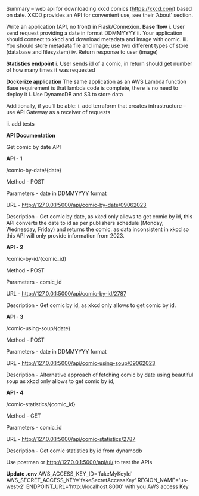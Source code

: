 
Summary – web api for downloading xkcd comics (https://xkcd.com) based on date. XKCD provides an API for convenient use, see their ‘About’ section.

Write an application (API, no front) in Flask/Connexion.
**Base flow**
i. User send request providing a date in format DDMMYYYY
ii. Your application should connect to xkcd and download metadata and image with comic.
iii. You should store metadata file and image; use two different types of store (database and filesystem)
iv. Return response to user (image)

**Statistics endpoint**
i. User sends id of a comic, in return should get number of how many times it was requested

**Dockerize application**
The same application as an AWS Lambda function
Base requirement is that lambda code is complete, there is no need to deploy it
i. Use DynamoDB and S3 to store data       

Additionally, if you’ll be able:
 i. add terraform that creates infrastructure – use API Gateway as a receiver of requests

ii. add tests


**API Documentation**

Get comic by date API

**API - 1** 

/comic-by-date/{date}

Method - POST

Parameters - date in DDMMYYYY format

URL - http://127.0.0.1:5000/api/comic-by-date/09062023

Description - Get comic by date, as xkcd only allows to get comic by id, 
this API converts the date to id as per publishers schedule (Monday, Wednesday, Friday) and returns the comic. 
as data inconsistent in xkcd so this API will only provide information from 2023.

**API - 2**

/comic-by-id/{comic_id}

Method - POST

Parameters - comic_id

URL - http://127.0.0.1:5000/api/comic-by-id/2787

Description - Get comic by id, as xkcd only allows to get comic by id.

**API - 3**

/comic-using-soup/{date}

Method - POST

Parameters - date in DDMMYYYY format

URL - http://127.0.0.1:5000/api/comic-using-soup/09062023

Description - Alternative approach of fetching comic by date using beautiful soup as 
xkcd only allows to get comic by id,

**API - 4**

/comic-statistics/{comic_id}

Method - GET

Parameters - comic_id

URL - http://127.0.0.1:5000/api/comic-statistics/2787

Description - Get comic statistics by id from dynamodb


Use postman or http://127.0.0.1:5000/api/ui/ to test the APIs

**Update .env**
AWS_ACCESS_KEY_ID='fakeMyKeyId'
AWS_SECRET_ACCESS_KEY='fakeSecretAccessKey'
REGION_NAME='us-west-2'
ENDPOINT_URL='http://localhost:8000'
with you AWS access Key
